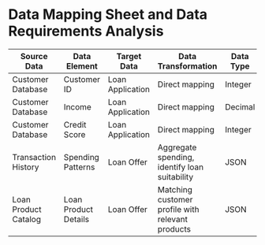 # Data Mapping Sheet and Data Requirements Analysis

| Source Data         | Data Element             | Target Data      | Data Transformation                               | Data Type          |
|----------------------|--------------------------|-------------------|-------------------------------------------------|----------------------|
| Customer Database   | Customer ID               | Loan Application  | Direct mapping                                    | Integer             |
| Customer Database   | Income                   | Loan Application  | Direct mapping                                    | Decimal             |
| Customer Database   | Credit Score              | Loan Application  | Direct mapping                                    | Integer             |
| Transaction History | Spending Patterns         | Loan Offer        | Aggregate spending, identify loan suitability       | JSON                |
| Loan Product Catalog | Loan Product Details      | Loan Offer        | Matching customer profile with relevant products | JSON                |